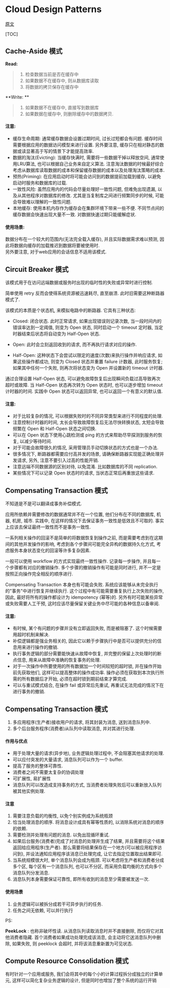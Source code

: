 Cloud Design Patterns
==========================

[原文](https://msdn.microsoft.com/en-us/library/dn568099.aspx)


[TOC]

## Cache-Aside 模式

**Read:**

> 1. 检查数据当前是否在缓存中
> 2. 如果数据不在缓存中, 则从数据库读取
> 3. 将数据的拷贝保存在缓存中

**Write: **

> 1. 如果数据不在缓存中,  直接写到数据库
> 2. 如果数据在缓存中, 则删除缓存中的数据拷贝.

#### 注意: 

* 缓存生命周期: 通常缓存数据会设置过期时间, 过长过短都会有问题. 缓存时间需要根据应用的数据访问模型来进行设置. 另外要注意, 缓存只在相对静态的数据或读显著高于写的情景下才能提高效率.
* 数据的淘汰(Evicting): 当缓存快满时, 需要将一些数据干掉以释放空间, 通常使用LRU算法, 也可以根据自己业务来自定义算法. 注意淘汰数据的时候最好综合考虑从数据库读取数据的成本和保留缓存数据的成本以及处理淘汰策略的成本.
* 预热(Priming): 在应用启动时将可能会访问到的数据提前加载到缓存, 以避免启动时服务和数据库的过载.
* 一致性风险: 虽然应用内的代码会尽量处理好一致性问题, 但难免出现遗漏, 以及从其他程序对数据库的修改. 尤其是当复制库之间进行频繁同步的时候, 可能会导致难以理解的一致性问题.
* 本地缓存: 使用本机内存作为缓存会在集群环境下带来一些不便. 不同节点间的缓存数据会快速出现大量不一致. 对数据快速过期只能缓解症状. 

#### 使用场景:

数据分布在一个较大的范围内(无法完全载入缓存), 并且实际数据需求难以预测, 因此将数据向缓存的加载推迟到数据将要被使用时.      
另外要注意, 对于web应用的会话信息不适用该模式.


## Circuit Breaker 模式

该模式用于在访问远端数据或服务时出现的临时性的失败或异常时进行控制.

简单使用 retry 反而会使得系统资源被迅速耗尽, 直至崩溃. 此时旧需要这种断路器模式了. 

该模式的本质是个状态机, 来模拟电路中的断路器. 它具有三种状态: 

* Closed: 闭合状态. 此时正常请求, 如果出现错误则记录次数, 当一段时间内的错误率达到一定阈值, 则变为 Open 状态, 同时启动一个 timeout 定时器, 当定时器结束后状态将自动变为 Half-Open 状态.

* Open: 此时会立刻返回收到的请求, 而不再执行请求对应的操作.

* Half-Open: 这种状态下会尝试以限定的速度(次数)来执行操作并响应请求, 如果这些操作都成功, 则变为 Closed 状态并重置 failure 计数器, 此时服务恢复; 如果其中任何一个失败, 则再次将状态变为 Open 并设置新的 timeout 计时器.

通过合理设置 Half-Open 状态, 可以避免故障恢复后出现瞬间负载过高导致再次超时或故障.  当 Half-Open 状态再次转为 Open 状态时, 也可以逐步增加 timeout 计时器的时间.  实践中 Open 状态可以返回异常, 也可以返回一个有意义的默认值.


#### 注意:

* 对于比较复杂的情况, 可以根据失败时的不同异常类型来进行不同程度的处理.
* 注意控制计时器的时间, 太长会导致故障恢复后无法尽快转换状态, 太短会导致频繁在 Open 和 Half-Open 状态之间切换.
* 可以在 Open 状态下使用心跳检测或 ping 的方式来帮助尽早探测到服务的恢复, 以减少等待时间.
* 对于可能会故障很久的情况, 采用管理员手动切换状态的方式也是一个办法.
* 很多情况下, 断路器都需要应付高并发的场景, 请确保断路器实现能正确处理并发请求, 另外, 注意不要引入过高的性能开销. 
* 注意远端不同数据源的区别对待, 以免混淆. 比如数据库的不同 replication.
* 某些情况下可以记录 Open 状态时的请求, 当状态正常后再重放这些请求.



## Compensating Transaction 模式

不知道是不是可以翻译成事务补偿模式.

应用所依赖并需要修改的数据通常并不在一个位置, 他们分布在不同的数据库, 机器, 机房, 城市. 实践中, 在这样的情况下去保证事务一致性是低效且不可取的. 事实上应该去保证最终一致性而不是事务一致性.

一系列相关操作的回滚不是简单的将数据恢复到操作之前, 而是需要考虑到在这期间的其他并发操作的影响, 考虑到各个步骤间可能完全异构的数据持久化方式, 考虑服务本身状态变化的回滚等许多复杂因素.

一般可以使用 workflow 的方式实现最终一致性操作. 记录每一步操作, 并且每一个步骤都有对应的撤销操作.     多个步骤的撤销操作有可能是同时进行, 并不一定是按照正向操作完全相反的顺序进行.

Compensating Transaction 本身也有可能会失败. 系统应该能够从未完全执行的"事务"中进行恢复并继续执行. 这个过程中有可能需要重复执行上次失败的操作, 因此, 最好将所有的操作都设计为 idempotency (幂等)的. 另外有时可能某些异常或失败需要人工干预, 这时应该尽量保留关键业务中尽可能的各种信息以备审阅.

#### 注意:

* 有时候, 某个有问题的步骤并没有立即返回失败, 而是被阻塞了. 这个时候需要用超时机制来解决.
* 补偿逻辑都是强业务相关的, 因此它以赖于步骤执行中是否可以提供充分的信息用来进行操作的撤销.
* 执行事务逻辑的部分需要能快速从故障中恢复, 并完整的保留上次处理时的断点信息, 用来从故障中准确的恢复事务的处理.
* 对于一次操作中所要使用的所有数据加一个时间较短的超时锁, 并在操作开始前先获取他们, 这样可以提高整体的操作成功率. 操作必须在获取到本次执行所需的所有数据后才开始, 必须在超时锁到期前结束才算完成.
* 可以与重试模式结合, 在操作 fail 或异常后先重试, 再重试无法完成的情况下在进行事务的撤销.


## Compensating Transaction 模式


1. 多应用程序(生产者)接收用户的请求, 将其封装为消息, 送到消息队列中.
2. 多个后台服务程序(消费者)从队列中读取消息, 并对其进行处理.

#### 作用与优点

* 用于处理大量的请求(异步地), 业务逻辑处理过程中, 不会阻塞其他请求的处理.
* 可以应付突发的大量请求, 消息队列可以作为一个 buffer. 
* 提高了服务的整体可靠性.
* 消费者之间不需要太复杂的协调处理
* 可扩展性, 易扩展性
* 消息队列可以改造成支持事务的方式, 当消费者处理失败后可以重新放入队列被其他实例处理.

#### 注意

1. 需要注意负载的均衡性, 以免个别实例成为系统瓶颈
2. 恰当处理消息的顺序. 将消息设计成具有幂等性质的, 以消除系统对消息的顺序的依赖.
3. 需要检测并处理有问题的消息. 以免出现循环重试.
4. 如果后台服务(消费者)完成了对消息的处理并生成了结果, 并且需要将这个结果返回给应用程序(生产者). 那么需要将结果保存在一个地方(可以被应用程序访问到), 并设法通知应用程序该消息已处理完成, 让它去指定位置取出结果即可. 
5. 当系统规模很大时, 单个消息队列会成为瓶颈. 可以考虑将生产者和消费者分成多个区, 每个区有一个消息队列, 也可以不分区, 而采用负载均衡的方式向多个消息队列分发消息.
6. 消息队列本身需要保证可靠性, 即所有收到的消息至少需要被发送一次.

#### 使用场景

1. 业务逻辑可以被拆分成若干可异步执行的任务.
2. 任务之间无依赖, 可以并行执行

PS:

**PeekLock** : 也称非破坏性读. 从消息队列读取消息时并不直接删除, 而仅将它对其他消费者隐藏. 首个消费者如果成功处理完成该消息, 会主动将它送消息队列中删除, 如果失败, 则 peeklock 会超时, 并将该消息重新置为可见状态.







## Compute Resource Consolidation 模式

有时针对一个应用或服务, 我们会将其中的每个小的计算过程拆分成独立的计算单元, 这样可以简化复杂业务逻辑的设计, 但是同时也增加了整个系统的运行开销
